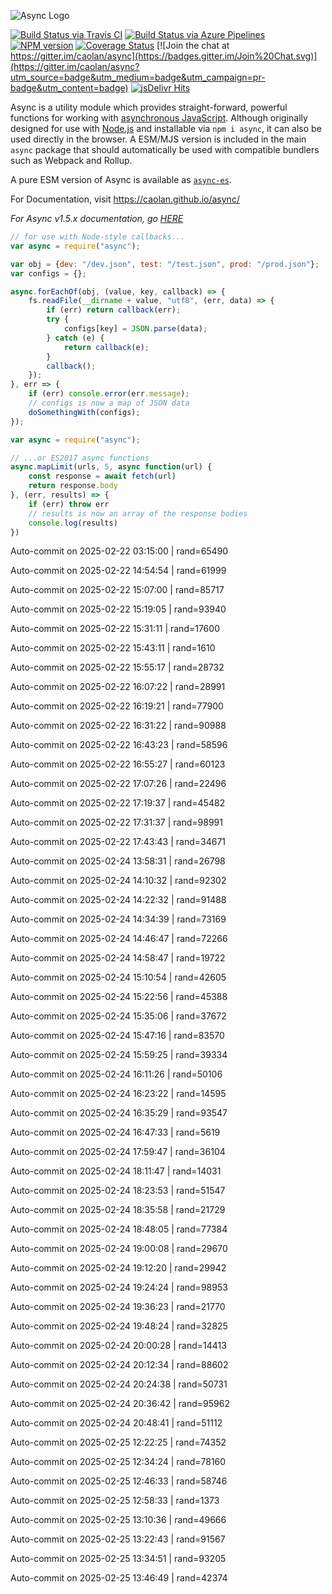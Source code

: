 ![Async Logo](https://raw.githubusercontent.com/caolan/async/master/logo/async-logo_readme.jpg)

[![Build Status via Travis CI](https://travis-ci.org/caolan/async.svg?branch=master)](https://travis-ci.org/caolan/async)
[![Build Status via Azure Pipelines](https://dev.azure.com/caolanmcmahon/async/_apis/build/status/caolan.async?branchName=master)](https://dev.azure.com/caolanmcmahon/async/_build/latest?definitionId=1&branchName=master)
[![NPM version](https://img.shields.io/npm/v/async.svg)](https://www.npmjs.com/package/async)
[![Coverage Status](https://coveralls.io/repos/caolan/async/badge.svg?branch=master)](https://coveralls.io/r/caolan/async?branch=master)
[![Join the chat at https://gitter.im/caolan/async](https://badges.gitter.im/Join%20Chat.svg)](https://gitter.im/caolan/async?utm_source=badge&utm_medium=badge&utm_campaign=pr-badge&utm_content=badge)
[![jsDelivr Hits](https://data.jsdelivr.com/v1/package/npm/async/badge?style=rounded)](https://www.jsdelivr.com/package/npm/async)

<!--
|Linux|Windows|MacOS|
|-|-|-|
|[![Linux Build Status](https://dev.azure.com/caolanmcmahon/async/_apis/build/status/caolan.async?branchName=master&jobName=Linux&configuration=Linux%20node_10_x)](https://dev.azure.com/caolanmcmahon/async/_build/latest?definitionId=1&branchName=master) | [![Windows Build Status](https://dev.azure.com/caolanmcmahon/async/_apis/build/status/caolan.async?branchName=master&jobName=Windows&configuration=Windows%20node_10_x)](https://dev.azure.com/caolanmcmahon/async/_build/latest?definitionId=1&branchName=master) | [![MacOS Build Status](https://dev.azure.com/caolanmcmahon/async/_apis/build/status/caolan.async?branchName=master&jobName=OSX&configuration=OSX%20node_10_x)](https://dev.azure.com/caolanmcmahon/async/_build/latest?definitionId=1&branchName=master)| -->

Async is a utility module which provides straight-forward, powerful functions for working with [asynchronous JavaScript](http://caolan.github.io/async/v3/global.html). Although originally designed for use with [Node.js](https://nodejs.org/) and installable via `npm i async`, it can also be used directly in the browser.  A ESM/MJS version is included in the main `async` package that should automatically be used with compatible bundlers such as Webpack and Rollup.

A pure ESM version of Async is available as [`async-es`](https://www.npmjs.com/package/async-es).

For Documentation, visit <https://caolan.github.io/async/>

*For Async v1.5.x documentation, go [HERE](https://github.com/caolan/async/blob/v1.5.2/README.md)*


```javascript
// for use with Node-style callbacks...
var async = require("async");

var obj = {dev: "/dev.json", test: "/test.json", prod: "/prod.json"};
var configs = {};

async.forEachOf(obj, (value, key, callback) => {
    fs.readFile(__dirname + value, "utf8", (err, data) => {
        if (err) return callback(err);
        try {
            configs[key] = JSON.parse(data);
        } catch (e) {
            return callback(e);
        }
        callback();
    });
}, err => {
    if (err) console.error(err.message);
    // configs is now a map of JSON data
    doSomethingWith(configs);
});
```

```javascript
var async = require("async");

// ...or ES2017 async functions
async.mapLimit(urls, 5, async function(url) {
    const response = await fetch(url)
    return response.body
}, (err, results) => {
    if (err) throw err
    // results is now an array of the response bodies
    console.log(results)
})
```

Auto-commit on 2025-02-22 03:15:00 | rand=65490

Auto-commit on 2025-02-22 14:54:54 | rand=61999

Auto-commit on 2025-02-22 15:07:00 | rand=85717

Auto-commit on 2025-02-22 15:19:05 | rand=93940

Auto-commit on 2025-02-22 15:31:11 | rand=17600

Auto-commit on 2025-02-22 15:43:11 | rand=1610

Auto-commit on 2025-02-22 15:55:17 | rand=28732

Auto-commit on 2025-02-22 16:07:22 | rand=28991

Auto-commit on 2025-02-22 16:19:21 | rand=77900

Auto-commit on 2025-02-22 16:31:22 | rand=90988

Auto-commit on 2025-02-22 16:43:23 | rand=58596

Auto-commit on 2025-02-22 16:55:27 | rand=60123

Auto-commit on 2025-02-22 17:07:26 | rand=22496

Auto-commit on 2025-02-22 17:19:37 | rand=45482

Auto-commit on 2025-02-22 17:31:37 | rand=98991

Auto-commit on 2025-02-22 17:43:43 | rand=34671

Auto-commit on 2025-02-24 13:58:31 | rand=26798

Auto-commit on 2025-02-24 14:10:32 | rand=92302

Auto-commit on 2025-02-24 14:22:32 | rand=91488

Auto-commit on 2025-02-24 14:34:39 | rand=73169

Auto-commit on 2025-02-24 14:46:47 | rand=72266

Auto-commit on 2025-02-24 14:58:47 | rand=19722

Auto-commit on 2025-02-24 15:10:54 | rand=42605

Auto-commit on 2025-02-24 15:22:56 | rand=45388

Auto-commit on 2025-02-24 15:35:06 | rand=37672

Auto-commit on 2025-02-24 15:47:16 | rand=83570

Auto-commit on 2025-02-24 15:59:25 | rand=39334

Auto-commit on 2025-02-24 16:11:26 | rand=50106

Auto-commit on 2025-02-24 16:23:22 | rand=14595

Auto-commit on 2025-02-24 16:35:29 | rand=93547

Auto-commit on 2025-02-24 16:47:33 | rand=5619

Auto-commit on 2025-02-24 17:59:47 | rand=36104

Auto-commit on 2025-02-24 18:11:47 | rand=14031

Auto-commit on 2025-02-24 18:23:53 | rand=51547

Auto-commit on 2025-02-24 18:35:58 | rand=21729

Auto-commit on 2025-02-24 18:48:05 | rand=77384

Auto-commit on 2025-02-24 19:00:08 | rand=29670

Auto-commit on 2025-02-24 19:12:20 | rand=29942

Auto-commit on 2025-02-24 19:24:24 | rand=98953

Auto-commit on 2025-02-24 19:36:23 | rand=21770

Auto-commit on 2025-02-24 19:48:24 | rand=32825

Auto-commit on 2025-02-24 20:00:28 | rand=14413

Auto-commit on 2025-02-24 20:12:34 | rand=88602

Auto-commit on 2025-02-24 20:24:38 | rand=50731

Auto-commit on 2025-02-24 20:36:42 | rand=95962

Auto-commit on 2025-02-24 20:48:41 | rand=51112

Auto-commit on 2025-02-25 12:22:25 | rand=74352

Auto-commit on 2025-02-25 12:34:24 | rand=78160

Auto-commit on 2025-02-25 12:46:33 | rand=58746

Auto-commit on 2025-02-25 12:58:33 | rand=1373

Auto-commit on 2025-02-25 13:10:36 | rand=49666

Auto-commit on 2025-02-25 13:22:43 | rand=91567

Auto-commit on 2025-02-25 13:34:51 | rand=93205

Auto-commit on 2025-02-25 13:46:49 | rand=42374
